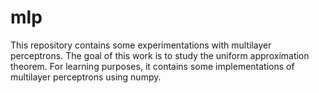 # mlp
This repository contains some experimentations with multilayer perceptrons. The goal of this work is to study the uniform approximation theorem. For learning purposes, it contains some implementations of multilayer perceptrons using numpy.
